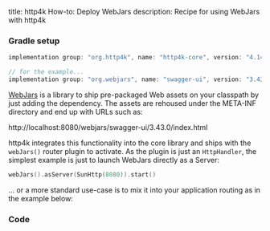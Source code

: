 title: http4k How-to: Deploy WebJars
description: Recipe for using WebJars with http4k 

### Gradle setup

```groovy
implementation group: "org.http4k", name: "http4k-core", version: "4.14.0.0"

// for the example...
implementation group: "org.webjars", name: "swagger-ui", version: "3.43.0"
```

[WebJars](https://www.webjars.org/) is a library to ship pre-packaged Web assets on your classpath by just adding the dependency. The assets are rehoused under the META-INF directory and end up with URLs such as: 

http://localhost:8080/webjars/swagger-ui/3.43.0/index.html

http4k integrates this functionality into the core library and ships with the `webJars()` router plugin to activate. As the plugin is just an `HttpHandler`, the simplest example is just to launch WebJars directly as a Server:

```kotlin
webJars().asServer(SunHttp(8080)).start()
```

... or a more standard use-case is to mix it into your application routing as in the example below:

### Code [<img class="octocat"/>](https://github.com/http4k/http4k/blob/master/src/docs/guide/howto/deploy_webjars/example.kt)

<script src="https://gist-it.appspot.com/https://github.com/http4k/http4k/blob/master/src/docs/guide/howto/deploy_webjars/example.kt"></script>
